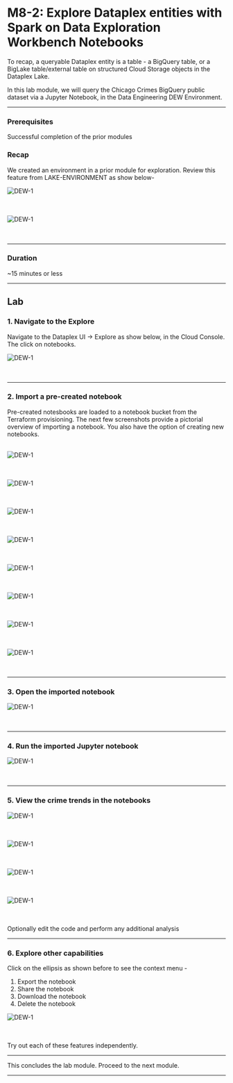 

# M8-2: Explore Dataplex entities with Spark on Data Exploration Workbench Notebooks

To recap, a queryable Dataplex entity is a table - a BigQuery table, or a BigLake table/external table on structured Cloud Storage objects in the Dataplex Lake. 

In this lab module, we will query the Chicago Crimes BigQuery public dataset via a Jupyter Notebook, in the Data Engineering DEW Environment.

<hr>

### Prerequisites

Successful completion of the prior modules

### Recap

We created an environment in a prior module for exploration. Review this feature from LAKE-ENVIRONMENT as show below-

![DEW-1](../01-images/module-08-1-pre-1.png)   
<br><br>


![DEW-1](../01-images/module-08-1-pre-2.png)   
<br><br>
<hr>

### Duration
~15 minutes or less

<hr>

## Lab

### 1. Navigate to the Explore
Navigate to the Dataplex UI -> Explore as show below, in the Cloud Console. The click on notebooks.

![DEW-1](../01-images/module-08-2-00.png)   
<br><br>
<hr>

### 2. Import a pre-created notebook

Pre-created notesbooks are loaded to a notebook bucket from the Terraform provisioning. The next few screenshots provide a pictorial overview of importing a notebook. You also have the option of creating new notebooks.
<br><br>


![DEW-1](../01-images/module-08-2-01.png)   
<br><br>

![DEW-1](../01-images/module-08-2-02.png)   
<br><br>

![DEW-1](../01-images/module-08-2-03.png)   
<br><br>


![DEW-1](../01-images/module-08-2-04.png)   
<br><br>


![DEW-1](../01-images/module-08-2-05.png)   
<br><br>


![DEW-1](../01-images/module-08-2-06.png)   
<br><br>


![DEW-1](../01-images/module-08-2-07.png)   
<br><br>

![DEW-1](../01-images/module-08-2-08.png)   
<br><br>

<hr>


### 3. Open the imported notebook

![DEW-1](../01-images/module-08-2-09.png)   
<br><br>

<hr>


### 4. Run the imported Jupyter notebook

![DEW-1](../01-images/module-08-2-10.png)   
<br><br>

<hr>


### 5. View the crime trends in the notebooks

![DEW-1](../01-images/module-08-2-11.png)   
<br><br>

![DEW-1](../01-images/module-08-2-12.png)   
<br><br>

![DEW-1](../01-images/module-08-2-13.png)   
<br><br>

![DEW-1](../01-images/module-08-2-14.png)   
<br><br>

Optionally edit the code and perform any additional analysis

<hr>

### 6. Explore other capabilities

Click on the ellipsis as shown before to see the context menu -
1. Export the notebook
2. Share the notebook
3. Download the notebook
4. Delete the notebook

![DEW-1](../01-images/module-08-2-15.png)   
<br><br>

Try out each of these features independently.


<hr>
This concludes the lab module. Proceed to the next module.
<hr>
